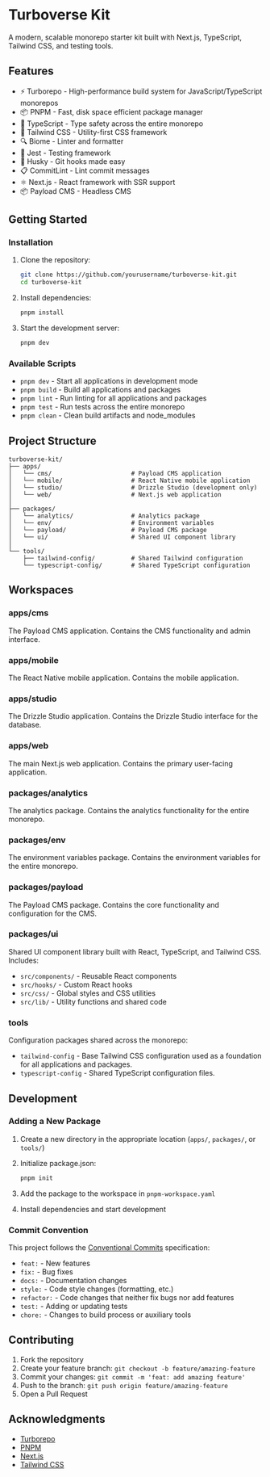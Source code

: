 # Turboverse Kit

A modern, scalable monorepo starter kit built with Next.js, TypeScript, Tailwind CSS, and testing tools.

## Features

- ⚡ Turborepo - High-performance build system for JavaScript/TypeScript monorepos
- 📦 PNPM - Fast, disk space efficient package manager
- 🎯 TypeScript - Type safety across the entire monorepo
- 🎨 Tailwind CSS - Utility-first CSS framework
- 🔍 Biome - Linter and formatter
- 🧪 Jest - Testing framework
- 🐶 Husky - Git hooks made easy
- 📋 CommitLint - Lint commit messages
- ⚛️ Next.js - React framework with SSR support
- 📦 Payload CMS - Headless CMS

## Getting Started

### Installation

1. Clone the repository:

   ```bash
   git clone https://github.com/yourusername/turboverse-kit.git
   cd turboverse-kit
   ```

2. Install dependencies:

   ```bash
   pnpm install
   ```

3. Start the development server:

   ```bash
   pnpm dev
   ```

### Available Scripts

- `pnpm dev` - Start all applications in development mode
- `pnpm build` - Build all applications and packages
- `pnpm lint` - Run linting for all applications and packages
- `pnpm test` - Run tests across the entire monorepo
- `pnpm clean` - Clean build artifacts and node_modules

## Project Structure

```text
turboverse-kit/
├── apps/
│   └── cms/                      # Payload CMS application
│   └── mobile/                   # React Native mobile application
│   └── studio/                   # Drizzle Studio (development only)
│   └── web/                      # Next.js web application
│
├── packages/
│   └── analytics/                # Analytics package
│   └── env/                      # Environment variables
│   └── payload/                  # Payload CMS package
│   └── ui/                       # Shared UI component library
│
└── tools/
    ├── tailwind-config/          # Shared Tailwind configuration
    └── typescript-config/        # Shared TypeScript configuration
```

## Workspaces

### apps/cms

The Payload CMS application. Contains the CMS functionality and admin interface.

### apps/mobile

The React Native mobile application. Contains the mobile application.

### apps/studio

The Drizzle Studio application. Contains the Drizzle Studio interface for the database.

### apps/web

The main Next.js web application. Contains the primary user-facing application.

### packages/analytics

The analytics package. Contains the analytics functionality for the entire monorepo.

### packages/env

The environment variables package. Contains the environment variables for the entire monorepo.

### packages/payload

The Payload CMS package. Contains the core functionality and configuration for the CMS.

### packages/ui

Shared UI component library built with React, TypeScript, and Tailwind CSS. Includes:

- `src/components/` - Reusable React components
- `src/hooks/` - Custom React hooks
- `src/css/` - Global styles and CSS utilities
- `src/lib/` - Utility functions and shared code

### tools

Configuration packages shared across the monorepo:

- `tailwind-config` - Base Tailwind CSS configuration used as a foundation for all applications and packages.
- `typescript-config` - Shared TypeScript configuration files.

## Development

### Adding a New Package

1. Create a new directory in the appropriate location (`apps/`, `packages/`, or `tools/`)
2. Initialize package.json:

   ```bash
   pnpm init
   ```

3. Add the package to the workspace in `pnpm-workspace.yaml`
4. Install dependencies and start development

### Commit Convention

This project follows the [Conventional Commits](https://www.conventionalcommits.org/) specification:

- `feat:` - New features
- `fix:` - Bug fixes
- `docs:` - Documentation changes
- `style:` - Code style changes (formatting, etc.)
- `refactor:` - Code changes that neither fix bugs nor add features
- `test:` - Adding or updating tests
- `chore:` - Changes to build process or auxiliary tools

## Contributing

1. Fork the repository
2. Create your feature branch: `git checkout -b feature/amazing-feature`
3. Commit your changes: `git commit -m 'feat: add amazing feature'`
4. Push to the branch: `git push origin feature/amazing-feature`
5. Open a Pull Request

## Acknowledgments

- [Turborepo](https://turbo.build/)
- [PNPM](https://pnpm.io/)
- [Next.js](https://nextjs.org/)
- [Tailwind CSS](https://tailwindcss.com/)

